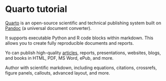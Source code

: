 # Quarto tutorial

[Quarto](https://quarto.org/) is an open-source scientific and technical publishing system built on [Pandoc](https://pandoc.org/) (a universal document converter).

It supports executable Python and R code blocks within markdown. This allows you to create fully reproducible documents and reports.

Yo can publish high-quality [articles](https://github.com/quarto-journals/), reports, presentations, websites, blogs, and books in HTML, PDF, MS Word, ePub, and more.

Author with scientific markdown, including equations, citations, crossrefs, figure panels, callouts, advanced layout, and more.